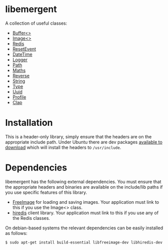 libemergent
=========

A collection of useful classes:

  * [Buffer<>](https://github.com/emergent-design/libemergent/wiki#buffer)
  * [Image<>](https://github.com/emergent-design/libemergent/wiki#image)
  * [Redis](https://github.com/emergent-design/libemergent/wiki#redis)
  * [ResetEvent](https://github.com/emergent-design/libemergent/wiki#resetevent)
  * [DateTime](https://github.com/emergent-design/libemergent/wiki#datetime)
  * [Logger](https://github.com/emergent-design/libemergent/wiki#logger)
  * [Path](https://github.com/emergent-design/libemergent/wiki#path)
  * [Maths](https://github.com/emergent-design/libemergent/wiki#maths)
  * [Reverse](https://github.com/emergent-design/libemergent/wiki#reverse)
  * [String](https://github.com/emergent-design/libemergent/wiki#string)
  * [Type](https://github.com/emergent-design/libemergent/wiki#type)
  * [Uuid](https://github.com/emergent-design/libemergent/wiki#uuid)
  * [Profile](https://github.com/emergent-design/libemergent/wiki#profile)
  * [Clap](https://github.com/emergent-design/libemergent/wiki#clap)


Installation
============

This is a header-only library, simply ensure that the headers are on the appropriate include path.
Under Ubuntu there are dev packages [available to download](http://downloads.emergent-design.co.uk/libemergent/)
which will install the headers to ```/usr/include```.


Dependencies
============

libemergent has the following external dependencies. You must ensure that the appropriate headers and binaries
are available on the include/lib paths if you use specific features of this library.

  * [FreeImage](http://freeimage.sourceforge.net/download.html) for loading and saving images. Your application must
  link to this if you use the Image<> class.
  * [hiredis](https://github.com/redis/hiredis) client library. Your application must link to this if you
  use any of the Redis classes.

On debian-based systems the relevant dependencies can be easily installed as follows:

```bash
$ sudo apt-get install build-essential libfreeimage-dev libhiredis-dev
```
